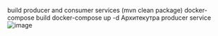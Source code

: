 build producer and consumer services (mvn clean package) 
docker-compose build docker-compose up -d
Архитекутра producer service
![image](https://github.com/MiraKale/OpenSchoolSecondHomeWork/assets/101584511/01b507b0-3686-42d7-a741-458f0367c40e)
